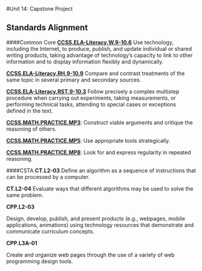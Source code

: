 #Unit 14: Capstone Project


## Standards Alignment

####Common Core
**[CCSS.ELA-Literacy.W.9-10.6](http://www.corestandards.org/ELA-Literacy/W/9-10/2/)** Use technology, including the Internet, to produce, publish, and update individual or shared writing products, taking advantage of technology’s capacity to link to other information and to display information flexibly and dynamically.  

**[CCSS.ELA-Literacy.RH.9-10.9](http://www.corestandards.org/ELA-Literacy/RH/9-10/9/)** Compare and contrast treatments of the same topic in several primary and secondary sources.

**[CCSS.ELA-Literacy.RST.9-10.3](http://www.corestandards.org/ELA-Literacy/RST/9-10/3/)** Follow precisely a complex multistep procedure when carrying out experiments, taking measurements, or performing technical tasks, attending to special cases or exceptions defined in the text.

**[CCSS.MATH.PRACTICE.MP3](http://www.corestandards.org/Math/Practice/#CCSS.Math.Practice.MP3)**: Construct viable arguments and critique the reasoning of others.


**[CCSS.MATH.PRACTICE.MP5](http://www.corestandards.org/Math/Practice/#CCSS.Math.Practice.MP5)**: Use appropriate tools strategically.

**[CCSS.MATH.PRACTICE.MP8](http://www.corestandards.org/Math/Practice/#CCSS.Math.Practice.MP8)**: Look for and express regularity in repeated reasoning.


####CSTA
**CT.L2-03** Define an algorithm as a sequence of instructions that can be processed by a computer.

**CT.L2-04** Evaluate ways that different algorithms may be used to solve the same problem.

**CPP.L2-03**

Design, develop, publish, and present products (e.g., webpages, mobile applications, animations) using technology resources that demonstrate and communicate curriculum concepts.

**CPP.L3A-01**

Create and organize web pages through the use of a variety of web programming design tools.



